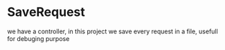 # SaveRequest
we have a controller, in this project we save every request in a file, usefull for debuging purpose
